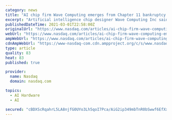 ```yaml
---
category: news
title: "AI chip firm Wave Computing emerges from Chapter 11 bankruptcy protection"
excerpt: "Artificial intelligence chip designer Wave Computing Inc said on Monday it has emerged from Chapter 11 bankruptcy protection following an auction of the company and will rebrand the firm as MIPS. OAKLAND,"
publishedDateTime: 2021-03-01T22:58:00Z
originalUrl: "https://www.nasdaq.com/articles/ai-chip-firm-wave-computing-emerges-from-chapter-11-bankruptcy-protection-2021-03-01"
webUrl: "https://www.nasdaq.com/articles/ai-chip-firm-wave-computing-emerges-from-chapter-11-bankruptcy-protection-2021-03-01"
ampWebUrl: "https://www.nasdaq.com/articles/ai-chip-firm-wave-computing-emerges-from-chapter-11-bankruptcy-protection-2021-03-01?amp"
cdnAmpWebUrl: "https://www-nasdaq-com.cdn.ampproject.org/c/s/www.nasdaq.com/articles/ai-chip-firm-wave-computing-emerges-from-chapter-11-bankruptcy-protection-2021-03-01?amp"
type: article
quality: 83
heat: 83
published: true

provider:
  name: Nasdaq
  domain: nasdaq.com

topics:
  - AI Hardware
  - AI

secured: "cBDXScRqahrL5LA8njfG0UYo3Lh5qoI7Pca/AiG2ip349mbTnR0bSwwf6EfXxpY7NQD/gwRo+DnLneslttEHQLPdv9Cha8UPmE73tnEJTHp1h3+zxHkX0mN/vc89ZOb6P3sPLYsBiyujTP3rkQ+/1wITeLX9yC6+JgWJ0nz3VI0Xz7fb8RrkxveN6zJiqj65zm95/U0WImgFcZVVAxTFLiL72hmNv7deKIAnrjTHTLuDxt9xFSnudFN3NFTyrjXXkeq1wR1Xy8rLw0VRFfvwNz+cS1iFjED8d7jm6SSrQ4j/FOxFlS/WiZ3j4gE7cmmDHKbUdXTPXSiJDfCd4VpnpEl1QYWrDyeF+Qyttwja+xc=;zD21Oh6evHoS/d0u1lVtMw=="
---
```


